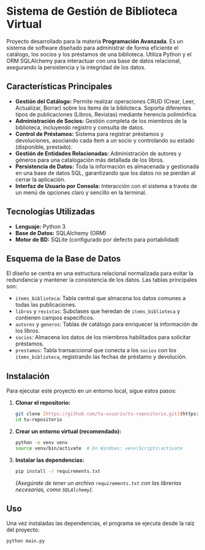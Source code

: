 # Sistema de Gestión de Biblioteca Virtual

Proyecto desarrollado para la materia **Programación Avanzada**. Es un sistema de software diseñado para administrar de forma eficiente el catálogo, los socios y los préstamos de una biblioteca. Utiliza Python y el ORM SQLAlchemy para interactuar con una base de datos relacional, asegurando la persistencia y la integridad de los datos.

## Características Principales

* **Gestión del Catálogo:** Permite realizar operaciones CRUD (Crear, Leer, Actualizar, Borrar) sobre los ítems de la biblioteca. Soporta diferentes tipos de publicaciones (Libros, Revistas) mediante herencia polimórfica.
* **Administración de Socios:** Gestión completa de los miembros de la biblioteca, incluyendo registro y consulta de datos.
* **Control de Préstamos:** Sistema para registrar préstamos y devoluciones, asociando cada ítem a un socio y controlando su estado (disponible, prestado).
* **Gestión de Entidades Relacionadas:** Administración de autores y géneros para una catalogación más detallada de los libros.
* **Persistencia de Datos:** Toda la información es almacenada y gestionada en una base de datos SQL, garantizando que los datos no se pierdan al cerrar la aplicación.
* **Interfaz de Usuario por Consola:** Interacción con el sistema a través de un menú de opciones claro y sencillo en la terminal.

## Tecnologías Utilizadas

* **Lenguaje:** Python 3
* **Base de Datos:** SQLAlchemy (ORM)
* **Motor de BD:** SQLite (configurado por defecto para portabilidad)

## Esquema de la Base de Datos

El diseño se centra en una estructura relacional normalizada para evitar la redundancia y mantener la consistencia de los datos. Las tablas principales son:

* `items_biblioteca`: Tabla central que almacena los datos comunes a todas las publicaciones.
* `libros` y `revistas`: Subclases que heredan de `items_biblioteca` y contienen campos específicos.
* `autores` y `generos`: Tablas de catálogo para enriquecer la información de los libros.
* `socios`: Almacena los datos de los miembros habilitados para solicitar préstamos.
* `prestamos`: Tabla transaccional que conecta a los `socios` con los `items_biblioteca`, registrando las fechas de préstamo y devolución.

## Instalación

Para ejecutar este proyecto en un entorno local, sigue estos pasos:

1.  **Clonar el repositorio:**
    ```bash
    git clone [https://github.com/tu-usuario/tu-repositorio.git](https://github.com/tu-usuario/tu-repositorio.git)
    cd tu-repositorio
    ```

2.  **Crear un entorno virtual (recomendado):**
    ```bash
    python -m venv venv
    source venv/bin/activate  # En Windows: venv\Scripts\activate
    ```

3.  **Instalar las dependencias:**
    ```bash
    pip install -r requirements.txt
    ```
    *(Asegúrate de tener un archivo `requirements.txt` con las librerías necesarias, como `SQLAlchemy`).*

## Uso

Una vez instaladas las dependencias, el programa se ejecuta desde la raíz del proyecto:

```bash
python main.py
